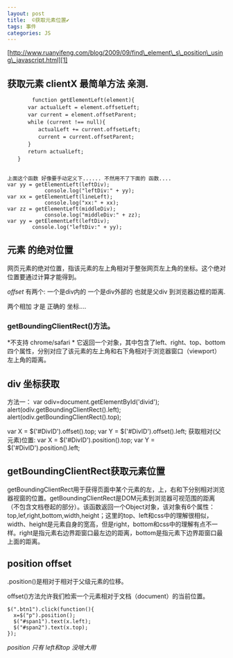 ```yaml
---
layout: post
title:  ©️获取元素位置✔︎
tags: 事件
categories: JS
---
```




[http://www.ruanyifeng.com/blog/2009/09/find\_element\_s\_position\_using\_javascript.html][1]

## 获取元素 clientX 最简单方法 亲测.

	        function getElementLeft(element){
	　　　　var actualLeft = element.offsetLeft;
	　　　　var current = element.offsetParent;
	　　　　while (current !== null){
	　　　　　　actualLeft += current.offsetLeft;
	　　　　　　current = current.offsetParent;
	　　　　}
	　　　　return actualLeft;
	　　}
	
	
	上面这个函数 好像要手动定义下...... 不然用不了下面的 函数....
	var yy = getElementLeft(leftDiv);
	            console.log("leftDiv:" + yy);
	var xx = getElementLeft(lineLeft);
	            console.log("xx:" + xx);
	var zz = getElementLeft(middleDiv);
	            console.log("middleDiv:" + zz);
	var yy = getElementLeft(leftDiv);
	        console.log("leftDiv:" + yy);






## 元素 的绝对位置
网页元素的绝对位置，指该元素的左上角相对于整张网页左上角的坐标。这个绝对位置要通过计算才能得到。

*offset*
有两个:
一个是div内的
一个是div外部的  也就是父div 到浏览器边框的距离.

两个相加 才是 正确的 坐标....



### getBoundingClientRect()方法。
*不支持 chrome/safari *
它返回一个对象，其中包含了left、right、top、bottom四个属性，分别对应了该元素的左上角和右下角相对于浏览器窗口（viewport）左上角的距离。





## div 坐标获取

方法一：
var odiv=document.getElementById('divid');
alert(odiv.getBoundingClientRect().left);
alert(odiv.getBoundingClientRect().top);




var X = $('#DivID').offset().top; 
var Y = $('#DivID').offset().left; 
获取相对(父元素)位置: 
var X = $('#DivID').position().top; 
var Y = $('#DivID').position().left; 



## getBoundingClientRect获取元素位置

getBoundingClientRect用于获得页面中某个元素的左，上，右和下分别相对浏览器视窗的位置。getBoundingClientRect是DOM元素到浏览器可视范围的距离（不包含文档卷起的部分）。该函数返回一个Object对象，该对象有6个属性：top,lef,right,bottom,width,height；这里的top、left和css中的理解很相似，width、height是元素自身的宽高，但是right，bottom和css中的理解有点不一样。right是指元素右边界距窗口最左边的距离，bottom是指元素下边界距窗口最上面的距离。










## position offset

.position()是相对于相对于父级元素的位移。

offset()方法允许我们检索一个元素相对于文档（document）的当前位置。

	$(".btn1").click(function(){
	  x=$("p").position();
	  $("#span1").text(x.left);
	  $("#span2").text(x.top);
	});


*position 只有 left和top 没啥大用*






[1]:	http://www.ruanyifeng.com/blog/2009/09/find_element_s_position_using_javascript.html